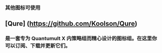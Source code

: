 ### 其他图标可使用

## [Qure] (https://github.com/Koolson/Qure) 
### 是一套专为 Quantumult X 内策略组而精心设计的图标组。在这里你可以订阅、下载并更新它们。